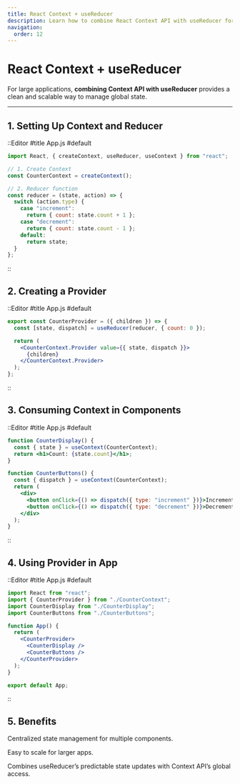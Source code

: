 ```yaml
---
title: React Context + useReducer
description: Learn how to combine React Context API with useReducer for scalable global state management.
navigation:
  order: 12
---
```


# React Context + useReducer

For large applications, **combining Context API with useReducer** provides a clean and scalable way to manage global state.

---

## 1. Setting Up Context and Reducer
::Editor
#title
App.js
#default
```jsx
import React, { createContext, useReducer, useContext } from "react";

// 1. Create Context
const CounterContext = createContext();

// 2. Reducer function
const reducer = (state, action) => {
  switch (action.type) {
    case "increment":
      return { count: state.count + 1 };
    case "decrement":
      return { count: state.count - 1 };
    default:
      return state;
  }
};
```
::
## 2. Creating a Provider
::Editor
#title
App.js
#default
```jsx
export const CounterProvider = ({ children }) => {
  const [state, dispatch] = useReducer(reducer, { count: 0 });

  return (
    <CounterContext.Provider value={{ state, dispatch }}>
      {children}
    </CounterContext.Provider>
  );
};
```
::
## 3. Consuming Context in Components
::Editor
#title
App.js
#default
```jsx
function CounterDisplay() {
  const { state } = useContext(CounterContext);
  return <h1>Count: {state.count}</h1>;
}

function CounterButtons() {
  const { dispatch } = useContext(CounterContext);
  return (
    <div>
      <button onClick={() => dispatch({ type: "increment" })}>Increment</button>
      <button onClick={() => dispatch({ type: "decrement" })}>Decrement</button>
    </div>
  );
}
```
::
## 4. Using Provider in App
::Editor
#title
App.js
#default
```jsx
import React from "react";
import { CounterProvider } from "./CounterContext";
import CounterDisplay from "./CounterDisplay";
import CounterButtons from "./CounterButtons";

function App() {
  return (
    <CounterProvider>
      <CounterDisplay />
      <CounterButtons />
    </CounterProvider>
  );
}

export default App;
```
::
## 5. Benefits
Centralized state management for multiple components.

Easy to scale for larger apps.

Combines useReducer’s predictable state updates with Context API’s global access.

